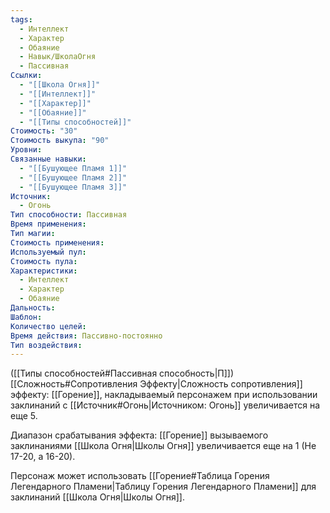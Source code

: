 ```yaml
---
tags:
  - Интеллект
  - Характер
  - Обаяние
  - Навык/ШколаОгня
  - Пассивная
Ссылки:
  - "[[Школа Огня]]"
  - "[[Интеллект]]"
  - "[[Характер]]"
  - "[[Обаяние]]"
  - "[[Типы способностей]]"
Стоимость: "30"
Стоимость выкупа: "90"
Уровни: 
Связанные навыки:
  - "[[Бушующее Пламя 1]]"
  - "[[Бушующее Пламя 2]]"
  - "[[Бушующее Пламя 3]]"
Источник:
  - Огонь
Тип способности: Пассивная
Время применения: 
Тип магии: 
Стоимость применения: 
Используемый пул: 
Стоимость пула: 
Характеристики:
  - Интеллект
  - Характер
  - Обаяние
Дальность: 
Шаблон: 
Количество целей: 
Время действия: Пассивно-постоянно
Тип воздействия:
---
```

([[Типы способностей#Пассивная способность|П]]) [[Сложность#Cопротивления Эффекту|Сложность сопротивления]] эффекту: [[Горение]], накладываемый персонажем при использовании заклинаний с [[Источник#Огонь|Источником: Огонь]] увеличивается на еще 5.

Диапазон срабатывания эффекта: [[Горение]] вызываемого заклинаниями [[Школа Огня|Школы Огня]]  увеличивается еще на 1 (Не 17-20, а 16-20).

Персонаж может использовать [[Горение#Таблица Горения Легендарного Пламени|Таблицу Горения Легендарного Пламени]] для заклинаний [[Школа Огня|Школы Огня]]. 
